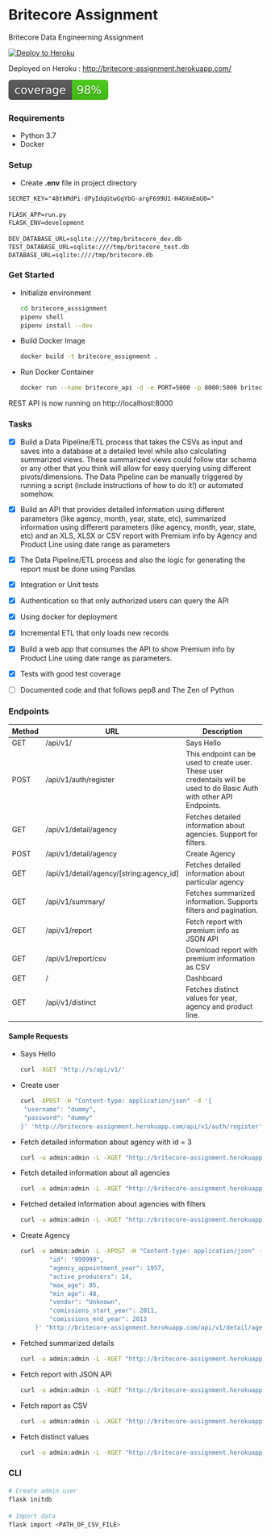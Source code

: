 # Britecore Assignment

Britecore Data Engineerning Assignment

[![Deploy to Heroku](https://www.herokucdn.com/deploy/button.png)](http://britecore-assignment.herokuapp.com/)

Deployed on Heroku : http://britecore-assignment.herokuapp.com/

![Code Coverage](coverage.svg)

### Requirements

- Python 3.7
- Docker

### Setup

- Create **.env** file in project directory

```
SECRET_KEY="48tkMdPi-dPyIdqGtwGqYbG-argF699U1-H46XmEmU0="

FLASK_APP=run.py
FLASK_ENV=development

DEV_DATABASE_URL=sqlite:////tmp/britecore_dev.db
TEST_DATABASE_URL=sqlite:////tmp/britecore_test.db
DATABASE_URL=sqlite:////tmp/britecore.db
```

### Get Started

- Initialize environment
  
  ```bash
  cd britecore_asssignment
  pipenv shell
  pipenv install --dev
  ```

- Build Docker Image
  
  ```bash
  docker build -t britecore_assignment .
  ```

- Run Docker Container
  
  ```bash
  docker run --name britecore_api -d -e PORT=5000 -p 8000:5000 britecore_assignment:latest
  ```

REST API is now running on http://localhost:8000

### Tasks

- [x] Build a Data Pipeline/ETL process that takes the CSVs as input and saves into a database at a detailed level while also calculating summarized views. These summarized views could follow star schema or any other that you think will allow for easy querying using different pivots/dimensions. The Data Pipeline can be manually triggered by running a script (include instructions of how to do it!) or automated somehow.  

- [x] Build an API that provides detailed information using different parameters (like agency, month, year, state, etc), summarized information using different parameters (like agency, month, year, state, etc) and an XLS, XLSX or CSV report with Premium info by Agency and Product Line using date range as parameters

- [x] The Data Pipeline/ETL process and also the logic for generating the report must be done using Pandas

- [x] Integration or Unit tests

- [x] Authentication so that only authorized users can query the API

- [x] Using docker for deployment

- [x] Incremental ETL that only loads new records

- [x] Build a web app that consumes the API to show Premium info by Product Line using date range as parameters.

- [x] Tests with good test coverage

- [ ] Documented code and that follows pep8 and The Zen of Python

### Endpoints

| Method | URL                                      | Description                                                                                                              |
| ------ | ---------------------------------------- | ------------------------------------------------------------------------------------------------------------------------ |
| GET    | /api/v1/                                 | Says Hello                                                                                                               |
| POST   | /api/v1/auth/register                    | This endpoint can be used to create user. These user credentails will be used to do Basic Auth with other API Endpoints. |
| GET    | /api/v1/detail/agency                    | Fetches detailed information about agencies. Support for filters.                                                        |
| POST   | /api/v1/detail/agency                    | Create Agency                                                                                                            |
| GET    | /api/v1/detail/agency/[string:agency_id] | Fetches detailed information about particular agency                                                                     |
| GET    | /api/v1/summary/                         | Fetches summarized information. Supports filters and pagination.                                                         |
| GET    | /api/v1/report                           | Fetch report with premium info as JSON API                                                                               |
| GET    | /api/v1/report/csv                       | Download report with premium information as CSV                                                                          |
| GET    | /                                        | Dashboard                                                                                                                |
| GET    | /api/v1/distinct                         | Fetches distinct values for year, agency and product line.                                                               |

#### Sample Requests

- Says Hello
  
  ```bash
  curl -XGET 'http://s/api/v1/'
  ```

- Create user
  
  ```bash
  curl -XPOST -H "Content-type: application/json" -d '{
   "username": "dummy",
   "password": "dummy"
  }' 'http://britecore-assignment.herokuapp.com/api/v1/auth/register'
  ```

- Fetch detailed information about agency with id = 3
  
  ```bash
  curl -u admin:admin -L -XGET "http://britecore-assignment.herokuapp.com/api/v1/detail/agency/3"
  ```

- Fetch detailed information about all agencies 
  
  ```bash
  curl -u admin:admin -L -XGET "http://britecore-assignment.herokuapp.com/api/v1/detail/agency"
  ```

- Fetched detailed information about agencies with filters
  
  ```bash
  curl -u admin:admin -L -XGET "http://britecore-assignment.herokuapp.com/api/v1/detail/agency?agency_appointment_year=1957"
  ```

- Create Agency
  
  ```bash
  curl -u admin:admin -L -XPOST -H "Content-type: application/json" -d '{
          "id": "999999",
          "agency_appointment_year": 1957,
          "active_producers": 14,
          "max_age": 85,
          "min_age": 48,
          "vendor": "Unknown",
          "comissions_start_year": 2011,
          "comissions_end_year": 2013
      }' "http://britecore-assignment.herokuapp.com/api/v1/detail/agency"
  ```

- Fetched summarized details
  
  ```bash
  curl -u admin:admin -L -XGET "http://britecore-assignment.herokuapp.com/api/v1/summary/"
  ```

- Fetch report with JSON API
  
  ```bash
  curl -u admin:admin -L -XGET "http://britecore-assignment.herokuapp.com/api/v1/report?group_by=year&start_year=2005&end_year=2007"
  ```

- Fetch report as CSV
  
  ```bash
  curl -u admin:admin -L -XGET "http://britecore-assignment.herokuapp.com/api/v1/report/csv?group_by=year&start_year=2005&end_year=2007"
  ```

- Fetch distinct values
  
  ```bash
  curl -u admin:admin -L -XGET "http://britecore-assignment.herokuapp.com/api/v1/distinct"
  ```

### CLI

```bash
# Create admin user
flask initdb

# Import data
flask import <PATH_OF_CSV_FILE>
```
